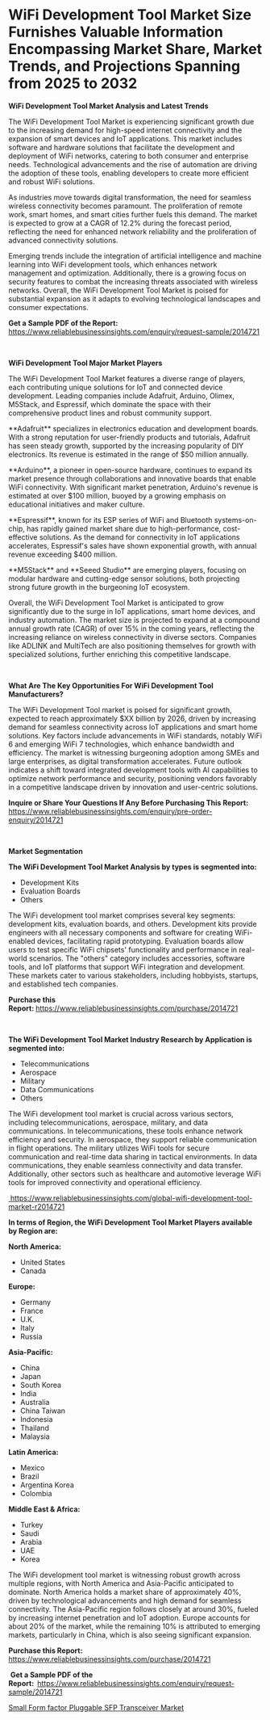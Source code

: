 <p><h1>WiFi Development Tool Market Size Furnishes Valuable Information Encompassing Market Share, Market Trends, and Projections Spanning from 2025 to 2032</h1></p><p><strong>WiFi Development Tool Market Analysis and Latest Trends</strong></p>
<p><p>The WiFi Development Tool Market is experiencing significant growth due to the increasing demand for high-speed internet connectivity and the expansion of smart devices and IoT applications. This market includes software and hardware solutions that facilitate the development and deployment of WiFi networks, catering to both consumer and enterprise needs. Technological advancements and the rise of automation are driving the adoption of these tools, enabling developers to create more efficient and robust WiFi solutions.</p><p>As industries move towards digital transformation, the need for seamless wireless connectivity becomes paramount. The proliferation of remote work, smart homes, and smart cities further fuels this demand. The market is expected to grow at a CAGR of 12.2% during the forecast period, reflecting the need for enhanced network reliability and the proliferation of advanced connectivity solutions. </p><p>Emerging trends include the integration of artificial intelligence and machine learning into WiFi development tools, which enhances network management and optimization. Additionally, there is a growing focus on security features to combat the increasing threats associated with wireless networks. Overall, the WiFi Development Tool Market is poised for substantial expansion as it adapts to evolving technological landscapes and consumer expectations.</p></p>
<p><strong>Get a Sample PDF of the Report:&nbsp;</strong> <a href="https://www.reliablebusinessinsights.com/enquiry/request-sample/2014721?utm_campaign=3000&utm_medium=2&utm_source=Github&utm_content=ia&utm_term=29032025&utm_id=wifi-development-tool">https://www.reliablebusinessinsights.com/enquiry/request-sample/2014721</a></p>
<p>&nbsp;</p>
<p><strong>WiFi Development Tool Major Market Players</strong></p>
<p><p>The WiFi Development Tool Market features a diverse range of players, each contributing unique solutions for IoT and connected device development. Leading companies include Adafruit, Arduino, Olimex, M5Stack, and Espressif, which dominate the space with their comprehensive product lines and robust community support.</p><p>**Adafruit** specializes in electronics education and development boards. With a strong reputation for user-friendly products and tutorials, Adafruit has seen steady growth, supported by the increasing popularity of DIY electronics. Its revenue is estimated in the range of $50 million annually.</p><p>**Arduino**, a pioneer in open-source hardware, continues to expand its market presence through collaborations and innovative boards that enable WiFi connectivity. With significant market penetration, Arduino's revenue is estimated at over $100 million, buoyed by a growing emphasis on educational initiatives and maker culture.</p><p>**Espressif**, known for its ESP series of WiFi and Bluetooth systems-on-chip, has rapidly gained market share due to high-performance, cost-effective solutions. As the demand for connectivity in IoT applications accelerates, Espressif's sales have shown exponential growth, with annual revenue exceeding $400 million.</p><p>**M5Stack** and **Seeed Studio** are emerging players, focusing on modular hardware and cutting-edge sensor solutions, both projecting strong future growth in the burgeoning IoT ecosystem.</p><p>Overall, the WiFi Development Tool Market is anticipated to grow significantly due to the surge in IoT applications, smart home devices, and industry automation. The market size is projected to expand at a compound annual growth rate (CAGR) of over 15% in the coming years, reflecting the increasing reliance on wireless connectivity in diverse sectors. Companies like ADLINK and MultiTech are also positioning themselves for growth with specialized solutions, further enriching this competitive landscape.</p></p>
<p>&nbsp;</p>
<p><strong>What Are The Key Opportunities For WiFi Development Tool Manufacturers?</strong></p>
<p><p>The WiFi Development Tool market is poised for significant growth, expected to reach approximately $XX billion by 2026, driven by increasing demand for seamless connectivity across IoT applications and smart home solutions. Key factors include advancements in WiFi standards, notably WiFi 6 and emerging WiFi 7 technologies, which enhance bandwidth and efficiency. The market is witnessing burgeoning adoption among SMEs and large enterprises, as digital transformation accelerates. Future outlook indicates a shift toward integrated development tools with AI capabilities to optimize network performance and security, positioning vendors favorably in a competitive landscape driven by innovation and user-centric solutions.</p></p>
<p><strong>Inquire or Share Your Questions If Any Before Purchasing This Report:</strong> <a href="https://www.reliablebusinessinsights.com/enquiry/pre-order-enquiry/2014721?utm_campaign=3000&utm_medium=2&utm_source=Github&utm_content=ia&utm_term=29032025&utm_id=wifi-development-tool">https://www.reliablebusinessinsights.com/enquiry/pre-order-enquiry/2014721</a></p>
<p>&nbsp;</p>
<p><strong>Market Segmentation</strong></p>
<p><strong>The WiFi Development Tool Market Analysis by types is segmented into:</strong></p>
<p><ul><li>Development Kits</li><li>Evaluation Boards</li><li>Others</li></ul></p>
<p><p>The WiFi development tool market comprises several key segments: development kits, evaluation boards, and others. Development kits provide engineers with all necessary components and software for creating WiFi-enabled devices, facilitating rapid prototyping. Evaluation boards allow users to test specific WiFi chipsets' functionality and performance in real-world scenarios. The "others" category includes accessories, software tools, and IoT platforms that support WiFi integration and development. These markets cater to various stakeholders, including hobbyists, startups, and established tech companies.</p></p>
<p><strong>Purchase this Report:&nbsp;</strong><a href="https://www.reliablebusinessinsights.com/purchase/2014721?utm_campaign=3000&utm_medium=2&utm_source=Github&utm_content=ia&utm_term=29032025&utm_id=wifi-development-tool">https://www.reliablebusinessinsights.com/purchase/2014721</a></p>
<p>&nbsp;</p>
<p><strong>The WiFi Development Tool Market Industry Research by Application is segmented into:</strong></p>
<p><ul><li>Telecommunications</li><li>Aerospace</li><li>Military</li><li>Data Communications</li><li>Others</li></ul></p>
<p><p>The WiFi development tool market is crucial across various sectors, including telecommunications, aerospace, military, and data communications. In telecommunications, these tools enhance network efficiency and security. In aerospace, they support reliable communication in flight operations. The military utilizes WiFi tools for secure communication and real-time data sharing in tactical environments. In data communications, they enable seamless connectivity and data transfer. Additionally, other sectors such as healthcare and automotive leverage WiFi tools for improved connectivity and operational efficiency.</p></p>
<p><a href="https://www.reliablebusinessinsights.com/global-wifi-development-tool-market-r2014721?utm_campaign=3000&utm_medium=2&utm_source=Github&utm_content=ia&utm_term=29032025&utm_id=wifi-development-tool">&nbsp;https://www.reliablebusinessinsights.com/global-wifi-development-tool-market-r2014721</a></p>
<p><strong>In terms of Region, the WiFi Development Tool Market Players available by Region are:</strong></p>
<p>
    <p> <strong> North America: </strong>
        <ul>
            <li>United States</li>
            <li>Canada</li>
        </ul>
        </p> 
    <p> <strong> Europe: </strong>
        <ul>
            <li>Germany</li>
            <li>France</li>
            <li>U.K.</li>
            <li>Italy</li>
            <li>Russia</li>
        </ul>
        </p> 
    <p> <strong> Asia-Pacific: </strong>
        <ul>
            <li>China</li>
            <li>Japan</li>
            <li>South Korea</li>
            <li>India</li>
            <li>Australia</li>
            <li>China Taiwan</li>
            <li>Indonesia</li>
            <li>Thailand</li>
            <li>Malaysia</li>
        </ul>
        </p> 
    <p> <strong> Latin America: </strong>
        <ul>
            <li>Mexico</li>
            <li>Brazil</li>
            <li>Argentina Korea</li>
            <li>Colombia</li>
        </ul>
        </p> 
    <p> <strong> Middle East & Africa: </strong>
        <ul>
            <li>Turkey</li>
            <li>Saudi</li>
            <li>Arabia</li>
            <li>UAE</li>
            <li>Korea</li>
        </ul>
    </p>
    </p>
<p><p>The WiFi development tool market is witnessing robust growth across multiple regions, with North America and Asia-Pacific anticipated to dominate. North America holds a market share of approximately 40%, driven by technological advancements and high demand for seamless connectivity. The Asia-Pacific region follows closely at around 30%, fueled by increasing internet penetration and IoT adoption. Europe accounts for about 20% of the market, while the remaining 10% is attributed to emerging markets, particularly in China, which is also seeing significant expansion.</p></p>
<p><strong>Purchase this Report: </strong><a href="https://www.reliablebusinessinsights.com/purchase/2014721?utm_campaign=3000&utm_medium=2&utm_source=Github&utm_content=ia&utm_term=29032025&utm_id=wifi-development-tool">https://www.reliablebusinessinsights.com/purchase/2014721</a></p>
<p>&nbsp;<strong>Get a Sample PDF of the Report:&nbsp;&nbsp;</strong><a href="https://www.reliablebusinessinsights.com/enquiry/request-sample/2014721?utm_campaign=3000&utm_medium=2&utm_source=Github&utm_content=ia&utm_term=29032025&utm_id=wifi-development-tool">https://www.reliablebusinessinsights.com/enquiry/request-sample/2014721</a></p>
<p><strong></strong></p>
<p><p><a href="https://github.com/momossidram/Market-Research-Report-List-1/blob/main/small-form-factor-pluggable-sfp-transceiver-market.md?utm_campaign=3000&utm_medium=2&utm_source=Github&utm_content=ia&utm_term=29032025&utm_id=wifi-development-tool">Small Form factor Pluggable SFP Transceiver Market</a></p></p>